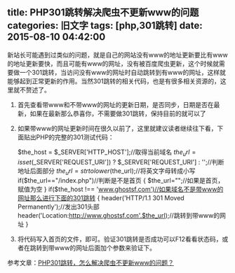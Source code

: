 title: PHP301跳转解决爬虫不更新www的问题
categories: 旧文字
tags: [php,301跳转]
date: 2015-08-10 04:42:00
---
新站长可能遇到过类似的问题，就是自己的网站没有www的地址更新要比有www的地址更新要快，而且可能有www的网址，没有被百度爬虫更新，这个时候就需要做一个301跳转，当访问没有www的网址时自动跳转到有www的网址，这样就能够起到正常更新的作用。当然301跳转的相关代码，也是有很多相关资源的，这里就不赘述了。

 1. 首先查看带www和不带www的网址的更新日期，是否同步，日期是否在最新，如果在最新那么恭喜你，不需要做301跳转，保持目前的就可以了
 2. 如果带www的网址更新时间在很久以前了，这里就建议读者继续往下看，下面贴出PHP的完整的301测试代码：

    $the_host = $_SERVER['HTTP_HOST'];//取得当前域名
    $the_url = isset($_SERVER['REQUEST_URI']) ? $_SERVER['REQUEST_URI'] : '';//判断地址后面部分
    $the_url = strtolower($the_url);//将英文字母转成小写
    if($the_url=="/index.php")//判断是不是首页
    {
    $the_url="";//如果是首页，赋值为空
    }
    if($the_host !== 'www.ghostsf.com')//如果域名不是带www的网址那么进行下面的301跳转
    {
    header('HTTP/1.1 301 Moved Permanently');//发出301头部
    header('Location:http://www.ghostsf.com'.$the_url);//跳转到带www的网址
    }


 3. 将代码写入首页的文件，即可。验证301跳转是否成功可以F12看看状态码，或者在跳转到带www的网址后面加个参数来验证下。
<!--more-->

参考文章：[PHP301跳转，怎么解决爬虫不更新www的问题？][1]


  [1]: http://jingyan.baidu.com/article/7e440953ea31742fc0e2ef22.html